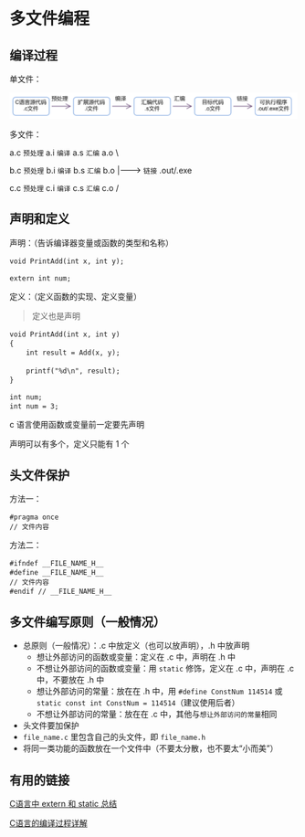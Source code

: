 # 多文件编程

## 编译过程
单文件：

![1662602723205](C语言编译过程.png)

多文件：

a.c `预处理` a.i `编译` a.s `汇编` a.o \

b.c `预处理` b.i `编译` b.s `汇编` b.o |---> `链接` .out/.exe

c.c `预处理` c.i `编译` c.s `汇编` c.o /

## 声明和定义

声明：（告诉编译器变量或函数的类型和名称）

```
void PrintAdd(int x, int y);
```
```
extern int num;
```

定义：（定义函数的实现、定义变量）

> 定义也是声明
```
void PrintAdd(int x, int y)
{
	int result = Add(x, y);

	printf("%d\n", result);
}
```
```
int num;
int num = 3;
```

c 语言使用函数或变量前一定要先声明

声明可以有多个，定义只能有 1 个

## 头文件保护

方法一：

```
#pragma once
// 文件内容
```

方法二：
```
#ifndef __FILE_NAME_H__
#define __FILE_NAME_H__
// 文件内容
#endif // __FILE_NAME_H__
```

## 多文件编写原则（一般情况）
- 总原则（一般情况）：.c 中放定义（也可以放声明），.h 中放声明
  - 想让外部访问的函数或变量：定义在 .c 中，声明在 .h 中
  - 不想让外部访问的函数或变量：用 `static` 修饰，定义在 .c 中，声明在 .c 中，不要放在 .h 中
  - 想让外部访问的常量：放在在 .h 中，用 `#define ConstNum 114514` 或 `static const int ConstNum = 114514`（建议使用后者）
  - 不想让外部访问的常量：放在在 .c 中，其他与`想让外部访问的常量`相同
- 头文件要加保护
- `file_name.c` 里包含自己的头文件，即 `file_name.h`
- 将同一类功能的函数放在一个文件中（不要太分散，也不要太“小而美”）

## 有用的链接

[C语言中 extern 和 static 总结](https://zhuanlan.zhihu.com/p/27586298?utm_id=0)

[C语言的编译过程详解](https://zhuanlan.zhihu.com/p/558783902)